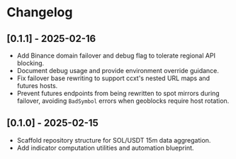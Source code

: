 # Changelog

## [0.1.1] - 2025-02-16
- Add Binance domain failover and debug flag to tolerate regional API blocking.
- Document debug usage and provide environment override guidance.
- Fix failover base rewriting to support ccxt's nested URL maps and futures hosts.
- Prevent futures endpoints from being rewritten to spot mirrors during failover,
  avoiding `BadSymbol` errors when geoblocks require host rotation.

## [0.1.0] - 2025-02-15
- Scaffold repository structure for SOL/USDT 15m data aggregation.
- Add indicator computation utilities and automation blueprint.
